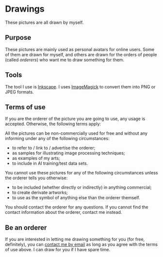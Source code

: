 # Drawings

These pictures are all drawn by myself.

## Purpose

These pictures are mainly used as personal avatars for online users.
Some of them are drawn for myself,
and others are drawn for the orders of people (called *orderers*) who want me to draw something for them.

## Tools

The tool I use is [Inkscape](https://inkscape.org/).
I uses [ImageMagick](https://imagemagick.org/) to convert them into PNG or JPEG formats.

## Terms of use

If you are the orderer of the picture you are going to use, any usage is accepted.
Otherwise, the following terms apply:

All the pictures can be non-commercially used for free and without any informing
under any of the following circumstances:

- to refer to / link to / advertise the orderer;
- as samples for illustrating image processing techniques;
- as examples of my arts;
- to include in AI training/test data sets.

You cannot use these pictures for any of the following circumstances
unless the orderer tells you otherwise:

- to be included (whether directly or indirectly) in anything commercial;
- to create derivate artworks;
- to use as the symbol of anything else than the orderer themself.

You should contact the orderer for any questions.
If you cannot find the contact information about the orderer, contact me instead.

## Be an orderer

If you are interested in letting me drawing something for you (for free, definitely),
you can [contact me by email](mailto:ulysseszhan@gmail.com) as long as you agree with the terms of use above.
I can draw for you if I have spare time.

